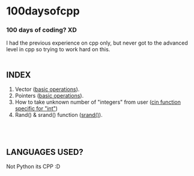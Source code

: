 # 100daysofcpp
### 100 days of coding? **XD**
I had the previous experience on cpp only, but never got to the advanced level in cpp so trying to work hard on this.
<br/>
<br/>


## INDEX
1. Vector ([basic operations](https://github.com/sohampod/100daysofcpp/blob/main/vector-basic-operations.cpp)). 
2. Pointers ([basic operations](https://github.com/sohampod/100daysofcpp/blob/main/pointers.cpp)).
3. How to take unknown number of "integers" from user ([cin function specific for "int"](https://github.com/sohampod/100daysofcpp/blob/main/cinfn.cpp))
4. Rand() & srand() function ([srand()](https://github.com/sohampod/100daysofcpp/blob/main/srand.randfn.cpp)).
<br/>
<br/>

## LANGUAGES USED?
Not Python its CPP :D

